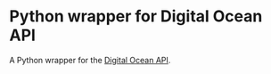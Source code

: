 # Python wrapper for Digital Ocean API

A Python wrapper for the [Digital Ocean API](https://docs.digitalocean.com/reference/api/api-reference/).
